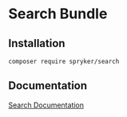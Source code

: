 # Search Bundle

## Installation

```
composer require spryker/search
```

## Documentation

[Search Documentation](https://spryker.github.io/search/index.html)




